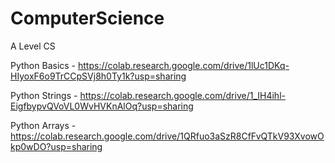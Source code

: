 # ComputerScience
A Level CS

Python Basics - https://colab.research.google.com/drive/1lUc1DKq-HIyoxF6o9TrCCpSVj8h0Ty1k?usp=sharing

Python Strings - https://colab.research.google.com/drive/1_IH4ihl-EigfbypvQVoVL0WvHVKnAlOq?usp=sharing

Python Arrays - https://colab.research.google.com/drive/1QRfuo3aSzR8CfFvQTkV93XvowOkp0wDO?usp=sharing